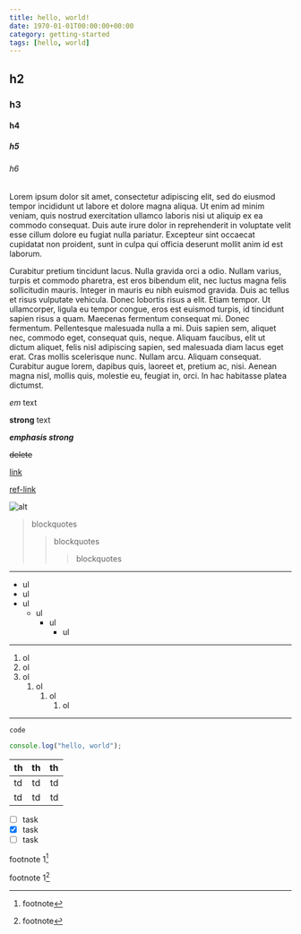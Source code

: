 ```yaml
---
title: hello, world!
date: 1970-01-01T00:00:00+00:00
category: getting-started
tags: [hello, world]
---
```

## h2

### h3

#### h4

##### h5

###### h6

Lorem ipsum dolor sit amet, consectetur adipiscing elit, sed do eiusmod tempor incididunt ut labore et dolore magna aliqua. Ut enim ad minim veniam, quis nostrud exercitation ullamco laboris nisi ut aliquip ex ea commodo consequat. Duis aute irure dolor in reprehenderit in voluptate velit esse cillum dolore eu fugiat nulla pariatur. Excepteur sint occaecat cupidatat non proident, sunt in culpa qui officia deserunt mollit anim id est laborum.

Curabitur pretium tincidunt lacus. Nulla gravida orci a odio. Nullam varius, turpis et commodo pharetra, est eros bibendum elit, nec luctus magna felis sollicitudin mauris. Integer in mauris eu nibh euismod gravida. Duis ac tellus et risus vulputate vehicula. Donec lobortis risus a elit. Etiam tempor. Ut ullamcorper, ligula eu tempor congue, eros est euismod turpis, id tincidunt sapien risus a quam. Maecenas fermentum consequat mi. Donec fermentum. Pellentesque malesuada nulla a mi. Duis sapien sem, aliquet nec, commodo eget, consequat quis, neque. Aliquam faucibus, elit ut dictum aliquet, felis nisl adipiscing sapien, sed malesuada diam lacus eget erat. Cras mollis scelerisque nunc. Nullam arcu. Aliquam consequat. Curabitur augue lorem, dapibus quis, laoreet et, pretium ac, nisi. Aenean magna nisl, mollis quis, molestie eu, feugiat in, orci. In hac habitasse platea dictumst.

_em_ text

**strong** text

**_emphasis strong_**

~~delete~~

[link](/)

[ref-link][link]

[link]: /

![alt](/favicon.ico "title")

> blockquotes
> > blockquotes
> > > blockquotes

---

- ul
- ul
- ul
  - ul
    - ul
      - ul

---

1. ol
2. ol
3. ol
   1. ol
      1. ol
         1. ol

---

`code`

```javascript
console.log("hello, world");
```

| th  | th  | th  |
| --- |:---:| ---:|
| td  | td  | td  |
| td  | td  | td  |

- [ ] task
- [x] task
- [ ] task

footnote 1[^1]

footnote 1[^footnote]

[^1]: footnote
[^footnote]: footnote
